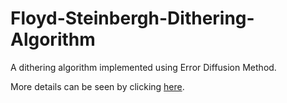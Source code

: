 # Floyd-Steinbergh-Dithering-Algorithm
A dithering algorithm implemented using Error Diffusion Method.

More details can be seen by clicking [here](https://en.wikipedia.org/wiki/Floyd%E2%80%93Steinberg_dithering).
